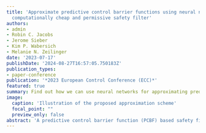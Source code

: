 ```yaml
---
title: 'Approximate predictive control barrier functions using neural networks: A
  computationally cheap and permissive safety filter'
authors:
- admin
- Robin C. Jacobs
- Jerome Sieber
- Kim P. Wabersich
- Melanie N. Zeilinger
date: '2023-07-17'
publishDate: '2024-08-27T16:57:05.750183Z'
publication_types:
- paper-conference
publication: '*2023 European Control Conference (ECC)*'
featured: true
summary: Find out how we can use neural networks for approximating predictive safety filters while analysing closed-loop guarantees.
image:
  caption: 'Illustration of the proposed approximation scheme'
  focal_point: ""
  preview_only: false
abstract: 'A predictive control barrier function (PCBF) based safety filter is a modular framework to verify safety of a control input by predicting a future trajectory. The approach relies on the solution of two optimization problems, first computing the minimal state constraint violation given the current state in the form of slacks on the constraint, and then computing the minimal deviation from a proposed input given the previously computed minimal slacks. This paper presents an approximation procedure that uses a neural network to approximate the optimal value function of the first optimization problem, which defines a control barrier function (CBF). By including this explicit approximation in a CBF-based safety filter formulation, the online computation becomes independent of the prediction horizon. It is shown that this approximation guarantees convergence to a neighborhood of the feasible set of the PCBF safety filter problem with zero constraint violation. The convergence result relies on a novel class K lower bound on the PCBF decrease and depends on the approximation error of the neural network. Lastly, we demonstrate our approach in simulation for an autonomous driving example and show that the proposed approximation leads to a significant decrease in computation time compared to the original approach.'
---
```

